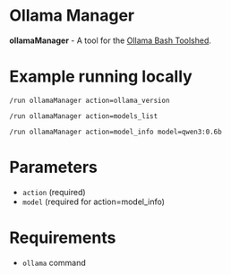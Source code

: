 # Ollama Manager

**ollamaManager** - A tool for the [Ollama Bash Toolshed](../../).

# Example running locally

```/run ollamaManager action=ollama_version```

```/run ollamaManager action=models_list```

```/run ollamaManager action=model_info model=qwen3:0.6b```

# Parameters

- ```action``` (required)
- ```model``` (required for action=model_info)

# Requirements

- ```ollama``` command
